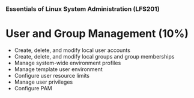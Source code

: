 ### Essentials of Linux System Administration (LFS201)

# User and Group Management (10%)

- Create, delete, and modify local user accounts
- Create, delete, and modify local groups and group memberships
- Manage system-wide environment profiles
- Manage template user environment
- Configure user resource limits
- Manage user privileges
- Configure PAM